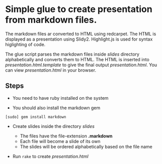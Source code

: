 # Simple glue to create presentation from markdown files.

The markdown files ar converted to HTML using redcarpet. The HTML is displayed as a presentation using Slidy2. Highlight.js is used for syntax higlighting of code.

The glue script parses the markdown files inside _slides_ directory alphabetically and converts them to HTML. The HTML is inserted into _presentation.html.template_ to give the final output _presentation.html_. You can view _presentation.html_ in your browser.

Steps
-----

* You need to have ruby installed on the system

* You should also install the markdown gem

```shell
[sudo] gem install markdown
```

* Create slides inside the directory _slides_
  * The files have the file-extension __.markdown__
  * Each file will become a slide of its own
  * The slides will be ordered alphabetically based on the file name

* Run `rake` to create _presentation.html_
